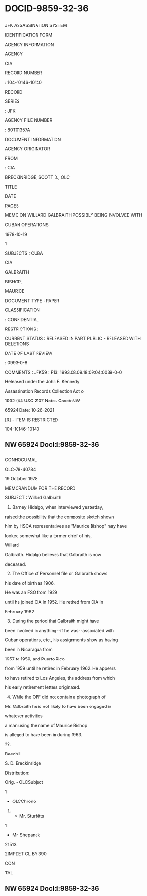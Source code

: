 # DOCID-9859-32-36

##
JFK ASSASSINATION SYSTEM

IDENTIFICATION FORM

AGENCY INFORMATION

AGENCY

CIA

RECORD NUMBER

: 104-10146-10140

RECORD

SERIES

: JFK

AGENCY FILE NUMBER

: 80T01357A

DOCUMENT INFORMATION

AGENCY ORIGINATOR

FROM

: CIA

BRECKINRIDGE, SCOTT D., OLC

TITLE

DATE

PAGES

MEMO ON WILLARD GALBRAITH POSSIBLY BEING INVOLVED WITH

CUBAN OPERATIONS

1978-10-19

1

SUBJECTS : CUBA

CIA

GALBRAITH

BISHOP,

MAURICE

DOCUMENT TYPE : PAPER

CLASSIFICATION

: CONFIDENTIAL

RESTRICTIONS :

CURRENT STATUS : RELEASED IN PART PUBLIC - RELEASED WITH DELETIONS

DATE OF LAST REVIEW

: 0993-0-8

COMMENTS : JFK59 : F13: 1993.08.09.18:09:04:0039-0-0

Heleased under the John F. Kennedy

Assassination Records Collection Act o

1992 (44 USC 2107 Note). Case#:NW

65924 Date: 10-26-2021

[R] - ITEM IS RESTRICTED

104-10146-10140

NW 65924 Docld:9859-32-36
---

##
CONHOCUMAL

OLC-78-40784

19 October 1978

MEMORANDUM FOR THE RECORD

SUBJECT : Willard Galbraith

1. Barney Hidalgo, when interviewed yesterday,

raised the possibility that the composite sketch shown

him by HSCA representatives as "Maurice Bishop" may have

looked somewhat like a tormer chief of his,

Willard

Galbraith. Hidalgo believes that Galbraith is now

deceased.

2. The Office of Personnel file on Galbraith shows

his date of birth as 1906.

He was an FSO from 1929

until he joined CIA in 1952. He retired from CIA in

February 1962.

3. During the period that Galbraith might have

been involved in anything--if he was--associated with

Cuban operations, etc., his assignments show as having

been in Nicaragua from

1957 to 1959, and Puerto Rico

from 1959 until he retired in February 1962. He appears

to have retired to Los Angeles, the address from which

his early retirement letters originated.

4. While the OPF did not contain a photograph of

Mr. Galbraith he is not likely to have been engaged in

whatever activities

a man using the name of Maurice Bishop

is alleged to have been in during 1963.

??.

Beechil

S. D. Breckinridge

Distribution:

Orig. - OLCSubject

1

- OLCChrono

1. - Mr. Sturbitts

1

- Mr. Shepanek

21513

2IMPDET CL BY 390

CON

TAL

NW 65924 Docld:9859-32-36
---

